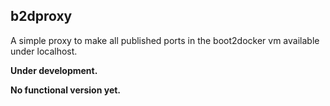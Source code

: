 ## b2dproxy

A simple proxy to make all published ports in the boot2docker vm available under localhost.

__Under development.__ 

__No functional version yet.__
